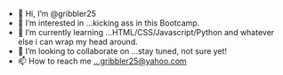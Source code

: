 - 👋 Hi, I’m @gribbler25
- 👀 I’m interested in ...kicking ass in this Bootcamp.
- 🌱 I’m currently learning ...HTML/CSS/Javascript/Python and whatever else i can wrap my head around.
- 💞️ I’m looking to collaborate on ...stay tuned, not sure yet!
- 📫 How to reach me ...gribbler25@yahoo.com

<!---
gribbler25/gribbler25 is a ✨ special ✨ repository because its `README.md` (this file) appears on your GitHub profile.
You can click the Preview link to take a look at your changes.
--->

